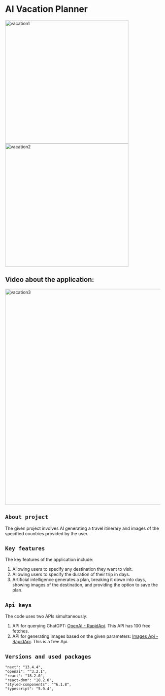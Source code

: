 # AI Vacation Planner

<img src="https://github.com/TigerTimofey/vacation-planner/assets/119110538/cc3243af-b5b5-4e6b-aa65-84dc2a46ca27" width="400" alt="vacation1">
<img src="https://github.com/TigerTimofey/vacation-planner/assets/119110538/779263e9-87ee-409a-bb25-990b79048ec0" width="400" alt="vacation2">


## Video about the application:

<img src="https://github.com/TigerTimofey/vacation-planner/assets/119110538/49913ef1-d8e9-4768-8635-fa7b2bd8d9d7" width="700" alt="vacation3">



## `About project`
The given project involves AI generating a travel itinerary and images of the specified countries provided by the user.

## `Key features`

The key features of the application include:

1. Allowing users to specify any destination they want to visit.
2. Allowing users to specify the duration of their trip in days.
3. Artificial intelligence generates a plan, breaking it down into days, showing images of the destination, and providing the option to save the plan.

## `Api keys`

The code uses two APIs simultaneously: 
1. API for querying ChatGPT: [OpenAI - RapidApi](https://rapidapi.com/InfinitiSync/api/open-ai25/). This API has 100 free fetches.
2. API for generating images based on the given parameters: [Images Api - RapidApi](http://free-images-api.p.rapidapi.com). This is a free Api.

   
## `Versions and used packages`

    "next": "13.4.4",
    "openai": "^3.2.1",
    "react": "18.2.0",
    "react-dom": "18.2.0",
    "styled-components": "^6.1.8",
    "typescript": "5.0.4",

